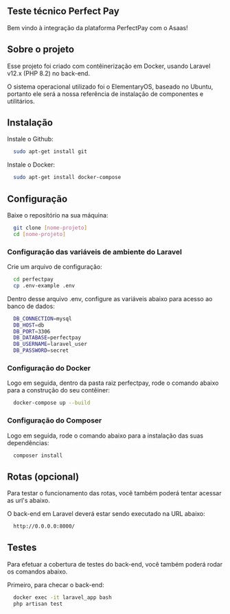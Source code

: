 ## Teste técnico Perfect Pay

Bem vindo à integração da plataforma PerfectPay com o Asaas!

## Sobre o projeto

Esse projeto foi criado com contêinerização em Docker, usando Laravel v12.x (PHP 8.2) no back-end.

O sistema operacional utilizado foi o ElementaryOS, baseado no Ubuntu, portanto ele será a nossa referência de instalação de componentes e utilitários.

## Instalação

Instale o Github:
```bash
  sudo apt-get install git
```

Instale o Docker:
```bash
  sudo apt-get install docker-compose
```

## Configuração 

Baixe o repositório na sua máquina:
```bash
  git clone [nome-projeto]
  cd [nome-projeto]
```

### Configuração das variáveis de ambiente do Laravel

Crie um arquivo de configuração:
```bash
  cd perfectpay
  cp .env-example .env
```

Dentro desse arquivo .env, configure as variáveis abaixo para acesso ao banco de dados:
```bash
  DB_CONNECTION=mysql
  DB_HOST=db
  DB_PORT=3306
  DB_DATABASE=perfectpay
  DB_USERNAME=laravel_user
  DB_PASSWORD=secret
```

### Configuração do Docker

Logo em seguida, dentro da pasta raiz perfectpay, rode o comando abaixo para a construção do seu contêiner:
```bash
  docker-compose up --build
```

### Configuração do Composer
Logo em seguida, rode o comando abaixo para a instalação das suas dependências:
```bash
  composer install
```

## Rotas (opcional)

Para testar o funcionamento das rotas, você também poderá tentar acessar as url's abaixo.

O back-end em Laravel deverá estar sendo executado na URL abaixo:
```bash
  http://0.0.0.0:8000/
``` 

## Testes 

Para efetuar a cobertura de testes do back-end, você também poderá rodar os comandos abaixo.

Primeiro, para checar o back-end:
```bash
  docker exec -it laravel_app bash
  php artisan test
```